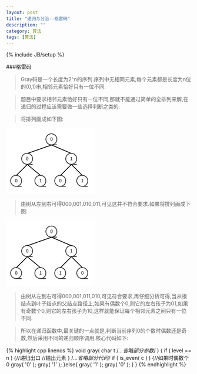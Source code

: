 ```yaml
---
layout: post
title: "递归与分治--格雷码"
description: ""
category: 算法
tags: [算法]
---
```

{% include JB/setup %}

###格雷码

>Gray码是一个长度为2^n的序列.序列中无相同元素,每个元素都是长度为n位的(0,1)串,相邻元素恰好只有一位不同.

>题目中要求相邻元素恰好只有一位不同,那就不能通过简单的全排列来解,在递归的过程应该需要做一些选择判断之类的.

>将排列画成如下图:

![gray1](/assets/img/201309230301.png)

>由树从左到右可得000,001,010,011,可见这并不符合要求.如果将排列画成下图:

![gray2](/assets/img/201309230302.png)

>由树从左到右可得000,001,011,010,可见符合要求,再仔细分析可得,当从根结点到叶子结点的父结点路径上,如果有偶数个0,则它的左右孩子为01,如果有奇数个0,则它的左右孩子为10,这样就能保证每个相邻元素之间只有一位不同.

>所以在递归函数中,最关键的一点就是,判断当前序列0的个数时偶数还是奇数,然后采用不同的递归顺序调用.核心代码如下:

{% highlight cpp linenos %}
void gray( char t /*...省略部分参数*/ ) {
    if ( level == n ) {//递归出口
        //输出元素
    }
    /*...省略部分代码*/
    if ( is_even( c ) ) {//如果时偶数个0
        gray( '0' );
        gray( '1' );
    }else{
        gray( '1' );
        gray( '0' );
    }
}
{% endhighlight %}